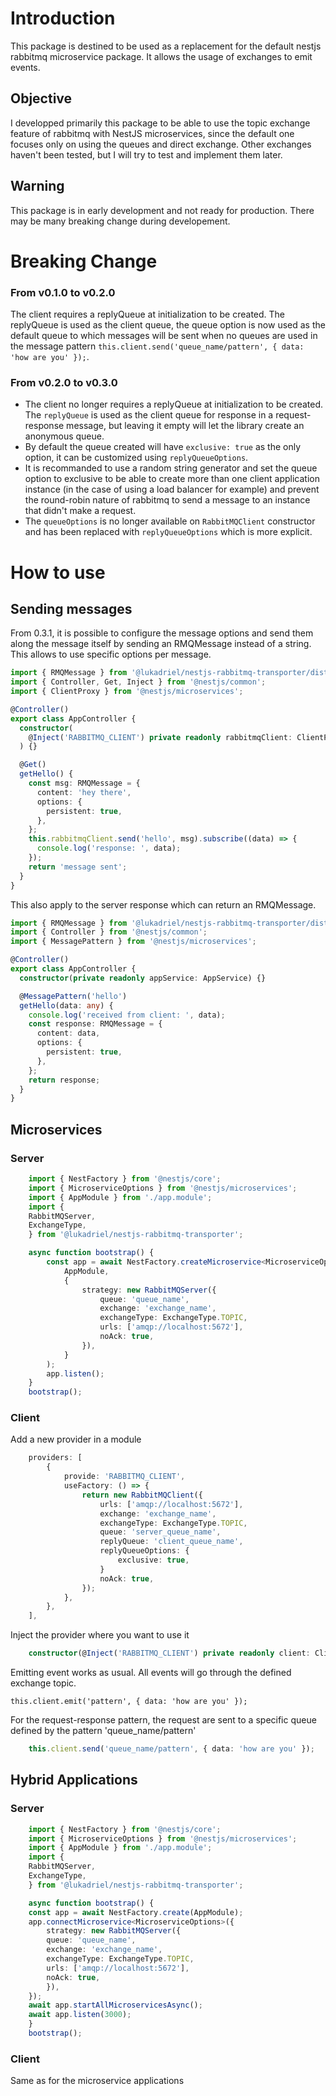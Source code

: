 # Introduction

This package is destined to be used as a replacement for the default nestjs rabbitmq microservice package. It allows the usage of exchanges to emit events.

## Objective

I developped primarily this package to be able to use the topic exchange feature of rabbitmq with NestJS microservices, since the default one focuses only on using the queues and direct exchange. Other exchanges haven't been tested, but I will try to test and implement them later.

## Warning

This package is in early development and not ready for production. There may be many breaking change during developement.

# Breaking Change

### From v0.1.0 to v0.2.0

The client requires a replyQueue at initialization to be created.
The replyQueue is used as the client queue, the queue option is now used as the default queue to which messages will be sent when no queues are used in the message pattern `this.client.send('queue_name/pattern', { data: 'how are you' });`.


### From v0.2.0 to v0.3.0

- The client no longer requires a replyQueue at initialization to be created.
The `replyQueue` is used as the client queue for response in a request-response message, but leaving it empty will let the library create an anonymous queue.
- By default the queue created will have `exclusive: true` as the only option, it can be customized using `replyQueueOptions`.
- It is recommanded to use a random string generator and set the queue option to exclusive to be able to create more than one client application instance (in the case of using a load balancer for example) and prevent the round-robin nature of rabbitmq to send a message to an instance that didn't make a request. 
- The `queueOptions` is no longer available on `RabbitMQClient` constructor and has been replaced with `replyQueueOptions` which is more explicit.

# How to use

## Sending messages
From 0.3.1, it is possible to configure the message options and send them along the message itself by sending an RMQMessage instead of a string. This allows to use specific options per message.
```ts
import { RMQMessage } from '@lukadriel/nestjs-rabbitmq-transporter/dist/interfaces/rmq-options.interface';
import { Controller, Get, Inject } from '@nestjs/common';
import { ClientProxy } from '@nestjs/microservices';

@Controller()
export class AppController {
  constructor(
    @Inject('RABBITMQ_CLIENT') private readonly rabbitmqClient: ClientProxy,
  ) {}

  @Get()
  getHello() {
    const msg: RMQMessage = {
      content: 'hey there',
      options: {
        persistent: true,
      },
    };
    this.rabbitmqClient.send('hello', msg).subscribe((data) => {
      console.log('response: ', data);
    });
    return 'message sent';
  }
}
```
This also apply to the server response which can return an RMQMessage.

```ts
import { RMQMessage } from '@lukadriel/nestjs-rabbitmq-transporter/dist/interfaces/rmq-options.interface';
import { Controller } from '@nestjs/common';
import { MessagePattern } from '@nestjs/microservices';

@Controller()
export class AppController {
  constructor(private readonly appService: AppService) {}

  @MessagePattern('hello')
  getHello(data: any) {
    console.log('received from client: ', data);
    const response: RMQMessage = {
      content: data,
      options: {
        persistent: true,
      },
    };
    return response;
  }
}

```

## Microservices


### Server
```ts
    import { NestFactory } from '@nestjs/core';
    import { MicroserviceOptions } from '@nestjs/microservices';
    import { AppModule } from './app.module';
    import {
    RabbitMQServer,
    ExchangeType,
    } from '@lukadriel/nestjs-rabbitmq-transporter';

    async function bootstrap() {
        const app = await NestFactory.createMicroservice<MicroserviceOptions>(
            AppModule,
            {
                strategy: new RabbitMQServer({
                    queue: 'queue_name',
                    exchange: 'exchange_name',
                    exchangeType: ExchangeType.TOPIC,
                    urls: ['amqp://localhost:5672'],
                    noAck: true,
                }),
            }
        );
        app.listen();
    }
    bootstrap();
```
### Client

Add a new provider in a module
```ts
    providers: [
        {
            provide: 'RABBITMQ_CLIENT',
            useFactory: () => {
                return new RabbitMQClient({
                    urls: ['amqp://localhost:5672'],
                    exchange: 'exchange_name',
                    exchangeType: ExchangeType.TOPIC,
                    queue: 'server_queue_name',
                    replyQueue: 'client_queue_name',
                    replyQueueOptions: {
                        exclusive: true,
                    }
                    noAck: true,
                });
            },
        },
    ],
```
Inject the provider where you want to use it
```ts
    constructor(@Inject('RABBITMQ_CLIENT') private readonly client: ClientProxy){}
```
Emitting event works as usual. All events will go through the defined exchange topic.

    this.client.emit('pattern', { data: 'how are you' });

For the request-response pattern, the request are sent to a specific queue defined by the pattern 'queue_name/pattern'
```ts
    this.client.send('queue_name/pattern', { data: 'how are you' });
```
## Hybrid Applications

### Server
```ts
    import { NestFactory } from '@nestjs/core';
    import { MicroserviceOptions } from '@nestjs/microservices';
    import { AppModule } from './app.module';
    import {
    RabbitMQServer,
    ExchangeType,
    } from '@lukadriel/nestjs-rabbitmq-transporter';

    async function bootstrap() {
    const app = await NestFactory.create(AppModule);
    app.connectMicroservice<MicroserviceOptions>({
        strategy: new RabbitMQServer({
        queue: 'queue_name',
        exchange: 'exchange_name',
        exchangeType: ExchangeType.TOPIC,
        urls: ['amqp://localhost:5672'],
        noAck: true,
        }),
    });
    await app.startAllMicroservicesAsync();
    await app.listen(3000);
    }
    bootstrap();
```
### Client

Same as for the microservice applications
